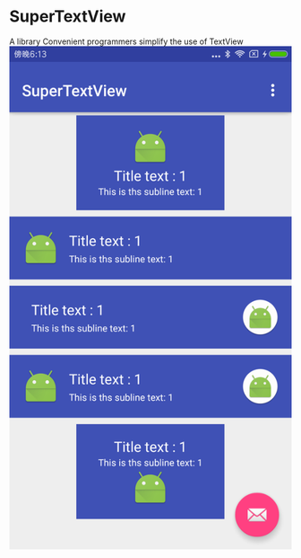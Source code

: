 # SuperTextView
A library  Convenient programmers simplify the use of TextView 
 ![image](https://github.com/luenghw/SuperTextView/blob/master/Screenshot_supertextview.png)
